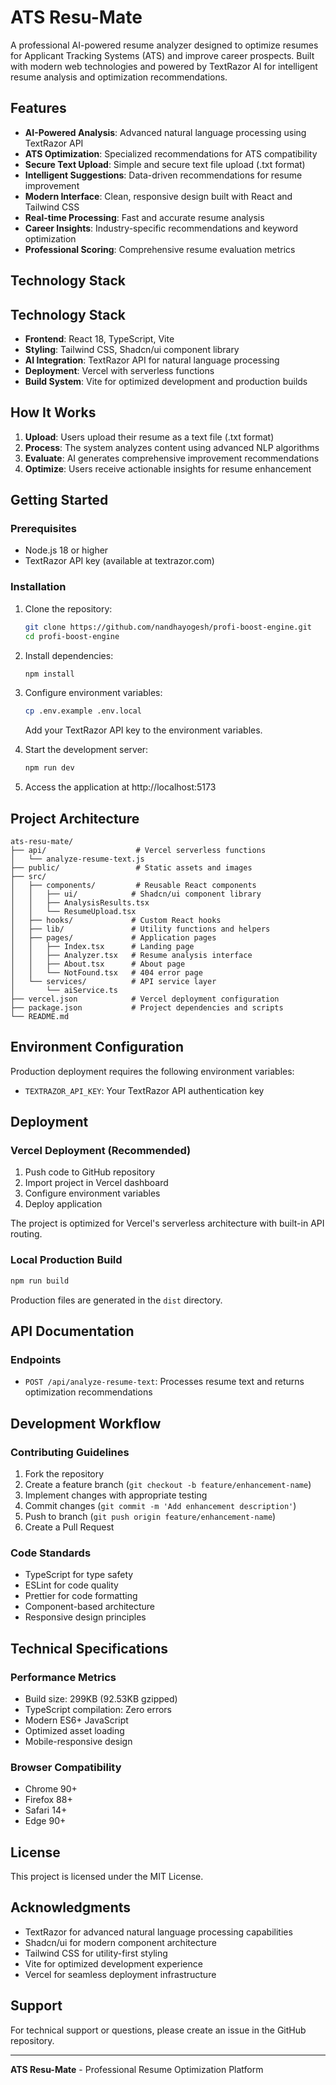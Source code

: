# ATS Resu-Mate

A professional AI-powered resume analyzer designed to optimize resumes for Applicant Tracking Systems (ATS) and improve career prospects. Built with modern web technologies and powered by TextRazor AI for intelligent resume analysis and optimization recommendations.

## Features

- **AI-Powered Analysis**: Advanced natural language processing using TextRazor API
- **ATS Optimization**: Specialized recommendations for ATS compatibility
- **Secure Text Upload**: Simple and secure text file upload (.txt format)
- **Intelligent Suggestions**: Data-driven recommendations for resume improvement
- **Modern Interface**: Clean, responsive design built with React and Tailwind CSS
- **Real-time Processing**: Fast and accurate resume analysis
- **Career Insights**: Industry-specific recommendations and keyword optimization
- **Professional Scoring**: Comprehensive resume evaluation metrics

## Technology Stack

## Technology Stack

- **Frontend**: React 18, TypeScript, Vite
- **Styling**: Tailwind CSS, Shadcn/ui component library
- **AI Integration**: TextRazor API for natural language processing
- **Deployment**: Vercel with serverless functions
- **Build System**: Vite for optimized development and production builds

## How It Works

1. **Upload**: Users upload their resume as a text file (.txt format)
2. **Process**: The system analyzes content using advanced NLP algorithms
3. **Evaluate**: AI generates comprehensive improvement recommendations
4. **Optimize**: Users receive actionable insights for resume enhancement

## Getting Started

### Prerequisites

- Node.js 18 or higher
- TextRazor API key (available at textrazor.com)

### Installation

1. Clone the repository:
   ```bash
   git clone https://github.com/nandhayogesh/profi-boost-engine.git
   cd profi-boost-engine
   ```

2. Install dependencies:
   ```bash
   npm install
   ```

3. Configure environment variables:
   ```bash
   cp .env.example .env.local
   ```
   Add your TextRazor API key to the environment variables.

4. Start the development server:
   ```bash
   npm run dev
   ```

5. Access the application at http://localhost:5173

## Project Architecture

```
ats-resu-mate/
├── api/                    # Vercel serverless functions
│   └── analyze-resume-text.js
├── public/                 # Static assets and images
├── src/
│   ├── components/         # Reusable React components
│   │   ├── ui/            # Shadcn/ui component library
│   │   ├── AnalysisResults.tsx
│   │   └── ResumeUpload.tsx
│   ├── hooks/             # Custom React hooks
│   ├── lib/               # Utility functions and helpers
│   ├── pages/             # Application pages
│   │   ├── Index.tsx      # Landing page
│   │   ├── Analyzer.tsx   # Resume analysis interface
│   │   ├── About.tsx      # About page
│   │   └── NotFound.tsx   # 404 error page
│   └── services/          # API service layer
│       └── aiService.ts
├── vercel.json            # Vercel deployment configuration
├── package.json           # Project dependencies and scripts
└── README.md
```

## Environment Configuration

Production deployment requires the following environment variables:

- `TEXTRAZOR_API_KEY`: Your TextRazor API authentication key

## Deployment

### Vercel Deployment (Recommended)

1. Push code to GitHub repository
2. Import project in Vercel dashboard
3. Configure environment variables
4. Deploy application

The project is optimized for Vercel's serverless architecture with built-in API routing.

### Local Production Build

```bash
npm run build
```

Production files are generated in the `dist` directory.

## API Documentation

### Endpoints

- `POST /api/analyze-resume-text`: Processes resume text and returns optimization recommendations

## Development Workflow

### Contributing Guidelines

1. Fork the repository
2. Create a feature branch (`git checkout -b feature/enhancement-name`)
3. Implement changes with appropriate testing
4. Commit changes (`git commit -m 'Add enhancement description'`)
5. Push to branch (`git push origin feature/enhancement-name`)
6. Create a Pull Request

### Code Standards

- TypeScript for type safety
- ESLint for code quality
- Prettier for code formatting
- Component-based architecture
- Responsive design principles

## Technical Specifications

### Performance Metrics

- Build size: 299KB (92.53KB gzipped)
- TypeScript compilation: Zero errors
- Modern ES6+ JavaScript
- Optimized asset loading
- Mobile-responsive design

### Browser Compatibility

- Chrome 90+
- Firefox 88+
- Safari 14+
- Edge 90+

## License

This project is licensed under the MIT License.

## Acknowledgments

- TextRazor for advanced natural language processing capabilities
- Shadcn/ui for modern component architecture
- Tailwind CSS for utility-first styling
- Vite for optimized development experience
- Vercel for seamless deployment infrastructure

## Support

For technical support or questions, please create an issue in the GitHub repository.

---

**ATS Resu-Mate** - Professional Resume Optimization Platform
